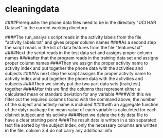 # cleaningdata

####Prerequsite: the phone data files need to be in the directory "UCI HAR Dataset" in the current working directory

####The run_analysis script reads in the activity labels from the file "activity_labels.txt" and gives proper column names
####As a second step the script reads in the list of data features from the file "features.txt"
####Next the script reads in the test data set and assigns proper column names
####after that the program reads in the training data set and assigns proper column names
####Then we assign the proper activity name to activity index and put together the phone data with the activities and subjects
####As next step the script assigns the proper activity name to activity index and put together the phone data with the activities and subjects
####Then we simply put the two part data sets (train,test) together
####After this we find the columns that represent either a calculated mean or standard deviation for any variable
####With this we filter out the required columns found with the command above, the number of the subject and activity name is included
####with an aggregate function of the dplyr package the mean value of each variable is calculeted for each distinct subject and his activity
####Next we delete the tidy data file to have a clear starting point
####The result data is written in a tab separated text file sorted by the subject index, only the necessary columns are written in the file, column 3,4 do not carry any additional info

